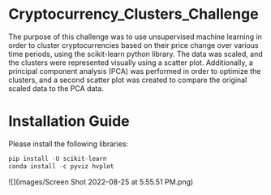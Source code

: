 # Cryptocurrency_Clusters_Challenge

The purpose of this challenge was to use unsupervised machine learning in order to cluster cryptocurrencies based on their price change over various time periods, using the scikit-learn python library. The data was scaled, and the clusters were represented visually using a scatter plot. Additionally, a principal component analysis (PCA) was performed in order to optimize the clusters, and a second scatter plot was created to compare the original scaled data to the PCA data. 

# Installation Guide

Please install the following libraries:
```python
pip install -U scikit-learn
conda install -c pyviz hvplot
```
![](images/Screen Shot 2022-08-25 at 5.55.51 PM.png)

